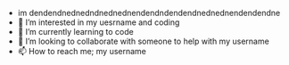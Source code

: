 - im dendendnednedndnednednendendndendendnednednendendendne
- 👀 I’m interested in my uesrname and coding
- 🌱 I’m currently learning to code
- 💞️ I’m looking to collaborate with someone to help with my username
- 📫 How to reach me; my username

<!---
dendendendendendendenden/dendendendendendendenden is a ✨ special ✨ repository because its `README.md` (this file) appears on your GitHub profile.
You can click the Preview link to take a look at your changes.
--->
